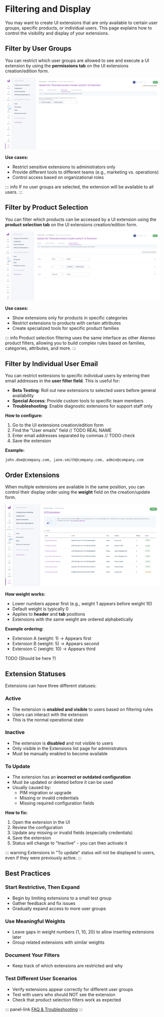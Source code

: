 # Filtering and Display

You may want to create UI extensions that are only available to certain user groups, specific products, or individual users. This page explains how to control the visibility and display of your extensions.

## Filter by User Groups

You can restrict which user groups are allowed to see and execute a UI extension by using the **permissions tab** on the UI extensions creation/edition form.

[![ui-extension-permissions.png](../img/extensions/ui-extensions/ui-extension-permissions.png)](../img/extensions/ui-extensions/ui-extension-permissions.png)

**Use cases:**
- Restrict sensitive extensions to administrators only
- Provide different tools to different teams (e.g., marketing vs. operations)
- Control access based on organizational roles

::: info
If no user groups are selected, the extension will be available to all users.
:::

## Filter by Product Selection

You can filter which products can be accessed by a UI extension using the **product selection tab** on the UI extensions creation/edition form.

[![ui-extension-product-selection.png](../img/extensions/ui-extensions/ui-extension-product-selection.png)](../img/extensions/ui-extensions/ui-extension-product-selection.png)

**Use cases:**
- Show extensions only for products in specific categories
- Restrict extensions to products with certain attributes
- Create specialized tools for specific product families

::: info
Product selection filtering uses the same interface as other Akeneo product filters, allowing you to build complex rules based on families, categories, attributes, and more.
:::

## Filter by Individual User Email

You can restrict extensions to specific individual users by entering their email addresses in the **user filter field**. This is useful for:

- **Beta Testing**: Roll out new extensions to selected users before general availability
- **Special Access**: Provide custom tools to specific team members
- **Troubleshooting**: Enable diagnostic extensions for support staff only

**How to configure:**
1. Go to the UI extensions creation/edition form
2. Find the "User emails" field // TODO REAL NAME
3. Enter email addresses separated by commas // TODO check
4. Save the extension

**Example:**
```
john.doe@company.com, jane.smith@company.com, admin@company.com
```

## Order Extensions

When multiple extensions are available in the same position, you can control their display order using the **weight** field on the creation/update form.

[![ui-extension-product-selection.png](../img/extensions/ui-extensions/weight.png)](../img/extensions/ui-extensions/weight.png)

**How weight works:**
- Lower numbers appear first (e.g., weight 1 appears before weight 10)
- Default weight is typically 0
- Applies to **header** and **tab** positions
- Extensions with the same weight are ordered alphabetically

**Example ordering:**
- Extension A (weight: 1) → Appears first
- Extension B (weight: 5) → Appears second
- Extension C (weight: 10) → Appears third

TODO (Should be here ?)
## Extension Statuses

Extensions can have three different statuses:

### Active
- The extension is **enabled and visible** to users based on filtering rules
- Users can interact with the extension
- This is the normal operational state

### Inactive
- The extension is **disabled** and not visible to users
- Only visible in the Extensions list page for administrators
- Must be manually enabled to become available

### To Update
- The extension has an **incorrect or outdated configuration**
- Must be updated or deleted before it can be used
- Usually caused by:
  - PIM migration or upgrade
  - Missing or invalid credentials
  - Missing required configuration fields

**How to fix:**
1. Open the extension in the UI
2. Review the configuration
3. Update any missing or invalid fields (especially credentials)
4. Save the extension
5. Status will change to "Inactive" - you can then activate it

::: warning
Extensions in "To update" status will not be displayed to users, even if they were previously active.
:::

## Best Practices

### Start Restrictive, Then Expand
- Begin by limiting extensions to a small test group
- Gather feedback and fix issues
- Gradually expand access to more user groups

### Use Meaningful Weights
- Leave gaps in weight numbers (1, 10, 20) to allow inserting extensions later
- Group related extensions with similar weights

### Document Your Filters
- Keep track of which extensions are restricted and why

### Test Different User Scenarios
- Verify extensions appear correctly for different user groups
- Test with users who should NOT see the extension
- Check that product selection filters work as expected

::: panel-link [FAQ & Troubleshooting](/advanced-extensions/faq.html)
:::
